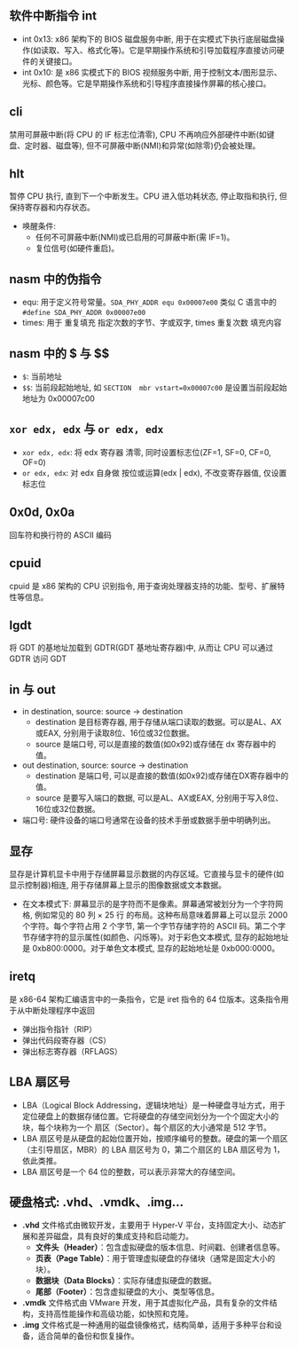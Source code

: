 ## 软件中断指令 int
- int 0x13: x86 架构下的 BIOS 磁盘服务中断, 用于在实模式下执行底层磁盘操作(如读取、写入、格式化等)。它是早期操作系统和引导加载程序直接访问硬件的关键接口。
- int 0x10: 是 x86 实模式下的 BIOS 视频服务中断, 用于控制文本/图形显示、光标、颜色等。它是早期操作系统和引导程序直接操作屏幕的核心接口。

## cli
禁用可屏蔽中断(将 CPU 的 IF 标志位清零), CPU 不再响应外部硬件中断(如键盘、定时器、磁盘等), 但不可屏蔽中断(NMI)和异常(如除零)仍会被处理。
## hlt
暂停 CPU 执行, 直到下一个中断发生。CPU 进入低功耗状态, 停止取指和执行, 但保持寄存器和内存状态。
- 唤醒条件: 
    - 任何不可屏蔽中断(NMI)或已启用的可屏蔽中断(需 IF=1)。
    - 复位信号(如硬件重启)。

## nasm 中的伪指令
- equ: 用于定义符号常量。`SDA_PHY_ADDR equ 0x00007e00` 类似 C 语言中的 `#define SDA_PHY_ADDR 0x00007e00`
- times: 用于 重复填充 指定次数的字节、字或双字, times 重复次数 填充内容


## nasm 中的 $ 与 $$
- `$`: 当前地址
- `$$`: 当前段起始地址, 如 `SECTION  mbr vstart=0x00007c00` 是设置当前段起始地址为 0x00007c00

## `xor edx, edx` 与 `or edx, edx`
- `xor edx, edx`: 将 edx 寄存器 清零, 同时设置标志位(ZF=1, SF=0, CF=0, OF=0)
- `or edx, edx`: 对 edx 自身做 按位或运算(edx | edx), 不改变寄存器值, 仅设置标志位

## 0x0d, 0x0a
回车符和换行符的 ASCII 编码

## cpuid
cpuid 是 x86 架构的 CPU 识别指令, 用于查询处理器支持的功能、型号、扩展特性等信息。

## lgdt
将 GDT 的基地址加载到 GDTR(GDT 基地址寄存器)中, 从而让 CPU 可以通过 GDTR 访问 GDT

## in 与 out
- in destination, source: source -> destination
    - destination 是目标寄存器, 用于存储从端口读取的数据。可以是AL、AX或EAX, 分别用于读取8位、16位或32位数据。
    - source 是端口号, 可以是直接的数值(如0x92)或存储在 dx 寄存器中的值。
- out destination, source: source -> destination
    - destination 是端口号, 可以是直接的数值(如0x92)或存储在DX寄存器中的值。
    - source 是要写入端口的数据, 可以是AL、AX或EAX, 分别用于写入8位、16位或32位数据。
- 端口号: 硬件设备的端口号通常在设备的技术手册或数据手册中明确列出。

## 显存
显存是计算机显卡中用于存储屏幕显示数据的内存区域。它直接与显卡的硬件(如显示控制器)相连, 用于存储屏幕上显示的图像数据或文本数据。

- 在文本模式下: 屏幕显示的是字符而不是像素。屏幕通常被划分为一个字符网格, 例如常见的 80 列 × 25 行 的布局。这种布局意味着屏幕上可以显示 2000 个字符。每个字符占用 2 个字节, 第一个字节存储字符的 ASCII 码。第二个字节存储字符的显示属性(如颜色、闪烁等)。对于彩色文本模式, 显存的起始地址是 0xb800:0000。对于单色文本模式, 显存的起始地址是 0xb000:0000。

## iretq
是 x86-64 架构汇编语言中的一条指令，它是 iret 指令的 64 位版本。这条指令用于从中断处理程序中返回
- 弹出指令指针（RIP）
- 弹出代码段寄存器（CS）
- 弹出标志寄存器（RFLAGS）

## LBA 扇区号
- LBA（Logical Block Addressing，逻辑块地址）是一种硬盘寻址方式，用于定位硬盘上的数据存储位置。它将硬盘的存储空间划分为一个个固定大小的块，每个块称为一个 扇区（Sector）。每个扇区的大小通常是 512 字节。
- LBA 扇区号是从硬盘的起始位置开始，按顺序编号的整数。硬盘的第一个扇区（主引导扇区，MBR）的 LBA 扇区号为 0，第二个扇区的 LBA 扇区号为 1，依此类推。
- LBA 扇区号是一个 64 位的整数，可以表示非常大的存储空间。

## 硬盘格式: .vhd、.vmdk、.img...
- **.vhd** 文件格式由微软开发，主要用于 Hyper-V 平台，支持固定大小、动态扩展和差异磁盘，具有良好的集成支持和启动能力。
    - **文件头（Header）**：包含虚拟硬盘的版本信息、时间戳、创建者信息等。
    - **页表（Page Table）**：用于管理虚拟硬盘的存储块（通常是固定大小的块）。
    - **数据块（Data Blocks）**：实际存储虚拟硬盘的数据。
    - **尾部（Footer）**：包含虚拟硬盘的大小、类型等信息。
- **.vmdk** 文件格式由 VMware 开发，用于其虚拟化产品，具有复杂的文件结构，支持高性能操作和高级功能，如快照和克隆。
- **.img** 文件格式是一种通用的磁盘镜像格式，结构简单，适用于多种平台和设备，适合简单的备份和恢复操作。

